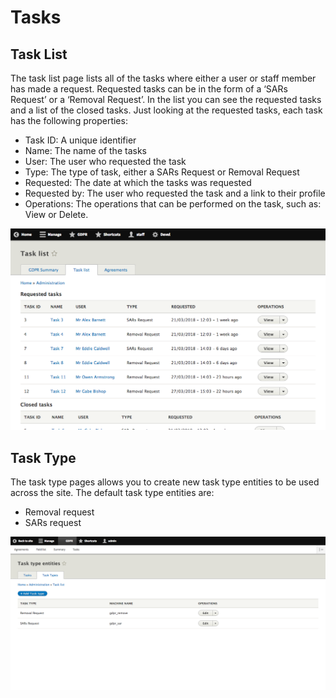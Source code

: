 # Tasks

## Task List

The task list page lists all of the tasks where either a user or staff member has made a request. Requested tasks can be in the form of a ‘SARs Request’ or a ‘Removal Request’. In the list you can see the requested tasks and a list of the closed tasks. Just looking at the requested tasks, each task has the following properties:

* Task ID: A unique identifier
* Name: The name of the tasks
* User: The user who requested the task
* Type: The type of task, either a SARs Request or Removal Request
* Requested: The date at which the tasks was requested
* Requested by: The user who requested the task and a link to their profile
* Operations: The operations that can be performed on the task, such as: View or Delete.

![Example task list](../.gitbook/assets/task-list.png)



## Task Type

The task type pages allows you to create new task type entities to be used across the site. The default task type entities are:

* Removal request
* SARs request

![Task types example](../.gitbook/assets/task-type-entities.png)

